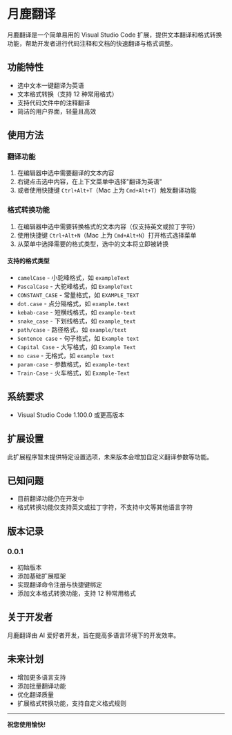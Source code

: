 # 月鹿翻译

月鹿翻译是一个简单易用的 Visual Studio Code 扩展，提供文本翻译和格式转换功能，帮助开发者进行代码注释和文档的快速翻译与格式调整。

## 功能特性

- 选中文本一键翻译为英语
- 文本格式转换（支持 12 种常用格式）
- 支持代码文件中的注释翻译
- 简洁的用户界面，轻量且高效

## 使用方法

### 翻译功能

1. 在编辑器中选中需要翻译的文本内容
2. 右键点击选中内容，在上下文菜单中选择"翻译为英语"
3. 或者使用快捷键 `Ctrl+Alt+T`（Mac 上为 `Cmd+Alt+T`）触发翻译功能

### 格式转换功能

1. 在编辑器中选中需要转换格式的文本内容（仅支持英文或拉丁字符）
2. 使用快捷键 `Ctrl+Alt+N`（Mac 上为 `Cmd+Alt+N`）打开格式选择菜单
3. 从菜单中选择需要的格式类型，选中的文本将立即被转换

#### 支持的格式类型

- `camelCase` - 小驼峰格式，如 `exampleText`
- `PascalCase` - 大驼峰格式，如 `ExampleText`
- `CONSTANT_CASE` - 常量格式，如 `EXAMPLE_TEXT`
- `dot.case` - 点分隔格式，如 `example.text`
- `kebab-case` - 短横线格式，如 `example-text`
- `snake_case` - 下划线格式，如 `example_text`
- `path/case` - 路径格式，如 `example/text`
- `Sentence case` - 句子格式，如 `Example text`
- `Capital Case` - 大写格式，如 `Example Text`
- `no case` - 无格式，如 `example text`
- `param-case` - 参数格式，如 `example-text`
- `Train-Case` - 火车格式，如 `Example-Text`

## 系统要求

- Visual Studio Code 1.100.0 或更高版本

## 扩展设置

此扩展程序暂未提供特定设置选项，未来版本会增加自定义翻译参数等功能。

## 已知问题

- 目前翻译功能仍在开发中
- 格式转换功能仅支持英文或拉丁字符，不支持中文等其他语言字符

## 版本记录

### 0.0.1

- 初始版本
- 添加基础扩展框架
- 实现翻译命令注册与快捷键绑定
- 添加文本格式转换功能，支持 12 种常用格式

## 关于开发者

月鹿翻译由 AI 爱好者开发，旨在提高多语言环境下的开发效率。

## 未来计划

- 增加更多语言支持
- 添加批量翻译功能
- 优化翻译质量
- 扩展格式转换功能，支持自定义格式规则

---

**祝您使用愉快!**
